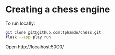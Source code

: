 # Creating a chess engine

To run locally:
```sh
git clone git@github.com:tphamdo/chess.git
flask --app play run
```

Open http://localhost:5000/

